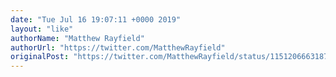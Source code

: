```yaml
---
date: "Tue Jul 16 19:07:11 +0000 2019"
layout: "like"
authorName: "Matthew Rayfield"
authorUrl: "https://twitter.com/MatthewRayfield"
originalPost: "https://twitter.com/MatthewRayfield/status/1151206663187259393"
---
```

